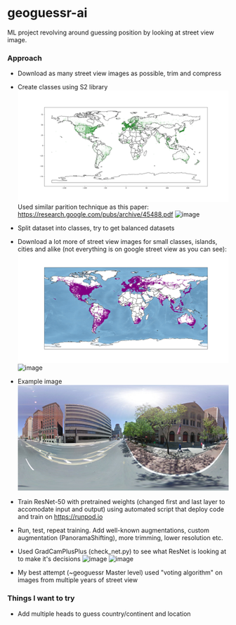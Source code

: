 # geoguessr-ai
ML project revolving around guessing position by looking at street view image. 

### Approach
- Download as many street view images as possible, trim and compress
- Create classes using S2 library ![](classes_7340.png) Used similar parition technique as this paper: https://research.google.com/pubs/archive/45488.pdf ![image](https://github.com/hub2/geoguessr-ai/assets/5579578/b8dcadca-1c91-4cd3-8f0c-173590eb50c2)

- Split dataset into classes, try to get balanced datasets
- Download a lot more of street view images for small classes, islands, cities and alike (not everything is on google street view as you can see): ![](panoramas.png)![image](https://github.com/hub2/geoguessr-ai/assets/5579578/f64e89a7-e7ca-4c2b-9627-884c2c94fd63)

- Example image ![](download_panoramas/example.png)
- Train ResNet-50 with pretrained weights (changed first and last layer to accomodate input and output) using automated script that deploy code and train on https://runpod.io
- Run, test, repeat training. Add well-known augmentations, custom augmentation (PanoramaShifting), more trimming, lower resolution etc.
- Used GradCamPlusPlus (check_net.py) to see what ResNet is looking at to make it's decisions ![image](https://github.com/hub2/geoguessr-ai/assets/5579578/5ef85323-09ac-4fc8-8704-7b698844ea63) ![image](https://github.com/hub2/geoguessr-ai/assets/5579578/dd188612-9b55-4c9a-966a-e04de21153da)


- My best attempt (~geoguessr Master level) used "voting algorithm" on images from multiple years of street view

### Things I want to try
- Add multiple heads to guess country/continent and location
